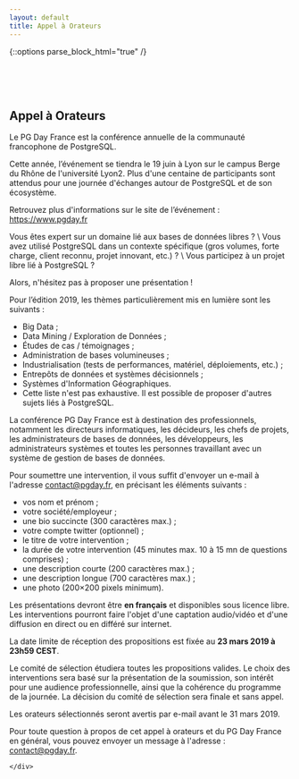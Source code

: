 ```yaml
---
layout: default
title: Appel à Orateurs
---
```


{::options parse_block_html="true" /}

<br/>
<br/>
<br/>



<!--
<b>L'Appel à Orateurs est clos</b>
-->
    
<!--    
<h3><b>Prolongation Date limite des propositions.</b></h3>
<p>
La date limite de réception des propositions a été repoussée au 2 mars 2018 à 23h59 CEST
</p>
-->

## Appel à Orateurs 
    
Le PG Day France est la conférence annuelle de la communauté francophone de PostgreSQL.

Cette année, l’événement se tiendra le 19 juin à Lyon sur le campus Berge du Rhône de l'université Lyon2. 
Plus d'une centaine de participants sont attendus pour une journée d'échanges autour de PostgreSQL et de son écosystème.

Retrouvez plus d'informations sur le site de l’événement : https://www.pgday.fr

Vous êtes expert sur un domaine lié aux bases de données libres ? \\
Vous avez utilisé PostgreSQL dans un contexte spécifique (gros volumes, forte charge, client reconnu, projet innovant, etc.) ? \\
Vous participez à un projet libre lié à PostgreSQL ?

Alors, n'hésitez pas à proposer une présentation !

Pour l’édition 2019, les thèmes particulièrement mis en lumière sont les suivants :

* Big Data ;
* Data Mining / Exploration de Données ;
* Études de cas / témoignages ;
* Administration de bases volumineuses ;
* Industrialisation (tests de performances, matériel, déploiements, etc.) ;
* Entrepôts de données et systèmes décisionnels ;
* Systèmes d'Information Géographiques.
* Cette liste n'est pas exhaustive. Il est possible de proposer d'autres sujets liés à PostgreSQL.

La conférence PG Day France est à destination des professionnels, notamment les directeurs informatiques, les décideurs, les chefs de projets, les administrateurs de bases de données, les développeurs, les administrateurs systèmes et toutes les personnes travaillant avec un système de gestion de bases de données.

Pour soumettre une intervention, il vous suffit d'envoyer un e-mail à l'adresse contact@pgday.fr, en précisant les éléments suivants :

* vos nom et prénom ;
* votre société/employeur ;
* une bio succincte (300 caractères max.) ;
* votre compte twitter (optionnel) ;
* le titre de votre intervention ;
* la durée de votre intervention (45 minutes max. 10 à 15 mn de questions comprises) ;
* une description courte (200 caractères max.) ;
* une description longue (700 caractères max.) ;
* une photo (200×200 pixels minimum).

Les présentations devront être **en français** et disponibles sous licence 
libre. Les interventions pourront faire l'objet d'une captation audio/vidéo et 
d'une diffusion en direct ou en différé sur internet.

La date limite de réception des propositions est fixée au **23 mars 2019 à 23h59 CEST**.

Le comité de sélection étudiera toutes les propositions valides. Le choix des interventions sera basé sur la présentation de la soumission, son intérêt pour une audience professionnelle, ainsi que la cohérence du programme de la journée. La décision du comité de sélection sera finale et sans appel.

Les orateurs sélectionnés seront avertis par e-mail avant le 31 mars 2019.

Pour toute question à propos de cet appel à orateurs et du PG Day France en général, vous pouvez envoyer un message à l'adresse : contact@pgday.fr.

<!--
      <h3><b>Appel à Orateurs.</b></h3>


      <p>
      Le PG Day France est la conférence annuelle de la communauté francophone de PostgreSQL. 
      Cette année, l’événement se tiendra le 26 juin à Marseille au théâtre Joliette. 
      Plus d'une centaine de participants sont attendus pour une journée d'échanges autour de 
      PostgreSQL et de ses projets associés.. Retrouvez
      plus d'informations sur le site de l’événement : <a
      href="http://www.pgday.fr">http://www.pgday.fr</a>
      </p><p>
      Vous êtes expert sur un domaine lié aux bases de données libres ? <br/>
      Vous avez utilisé PostgreSQL dans un contexte spécifique (gros volumes,
      forte charge, client reconnu, projet innovant, etc.) ? <br/>
      Vous participez à un projet libre lié à PostgreSQL ? <br/>
      Alors n'hésitez pas à proposer une présentation !
      </p><p>
      Pour l’édition 2018, les thèmes particulièrement mis en lumière sont
      les suivants :
      </p>
      <ul>
        <li>Big Data </li>
        <li>Data Mining / Exploration de Données</li>
        <li>Études de cas / témoignages </li>
        <li>Administration de bases volumineuses</li>
        <li>Industrialisation (tests de performances, matériel, déploiements, etc.)</li>
        <li>Entrepôts de données et systèmes décisionnels</li>
        <li>Systèmes d'Information Géographiques</li>
      </ul>
      <p>
      Cette liste n'est pas exhaustive. Il est possible de proposer d'autres
      sujets liés à PostgreSQL.
      </p><p>
          La conférence PG Day France est à destination des professionnels, 
          notamment les directeurs informatiques, les décideurs, les chefs de 
          projets, les administrateurs de bases de données, les développeurs, 
          les administrateurs systèmes et toutes les personnes travaillant avec 
          un système de gestion de bases de données.
      </p><p>
      Pour soumettre une intervention, il vous suffit d'envoyer un e-mail à
      l'adresse <a href="mailto:contact@pgday.fr" >contact@pgday.fr</a>, en
      précisant les éléments suivants :
      </p>
      <ul>
        <li>vos nom et prénom</li>
        <li>votre société/employeur</li>
        <li>une bio succincte (300 caractères max.)</li>
        <li>votre compte twitter (optionnel)</li>
        <li>le titre de votre intervention</li>
        <li>la durée de votre intervention (45 min. max.)</li>
        <li>une description courte (200 caractères max.)</li>
        <li>une description longue (700 caractères max.)</li>
        <li>une photo (200x200 pixels minimum)</li>
      </ul>
      <p>
      Les interventions devront être <b>en français</b> et disponibles sous
      licence libre. Les interventions pourront faire l'objet d'une
      captation audio/vidéo et d'une diffusion sur internet.
      </p><p>
      <b>La date limite de réception des propositions est fixée au 23 février 
        2018 à 23h59 CEST.</b>
      </p>
      <p>
      Le <a href='/apropos'>comité de sélection</a> 
      étudiera toutes les propositions valides. Le choix 
      des sessions sera basé sur la présentation de la soumission, son intérêt 
      pour une audience professionnelle, la cohérence du programme de la journée. 
      La décision du comité de sélection sera finale et sans appel. 
      Les membres du comité s'expriment en leur nom propre. Leurs choix ne reflètent 
      pas la position de leur employeur.
      </p>
      <p>
      Les orateurs sélectionnés seront avertis par e-mail avant le 16 mars 2018.
      </p>
      <p>
      Pour toute question à propos de cet appel à conférenciers et du PGDay
      France en général, vous pouvez envoyer un message à l'adresse : <a
      href="mailto:contact@pgday.fr" >contact@pgday.fr</a>
      </p>

-->

    </div>
  </div>
</div>
